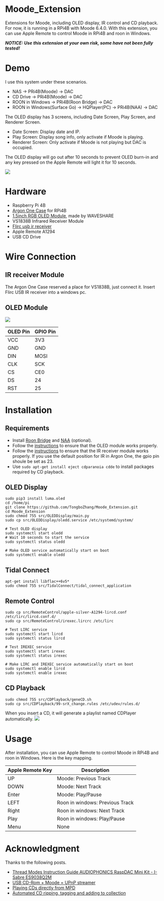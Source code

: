 # Moode_Extension
Extensions for Moode, including OLED display, IR control and CD playback.
For now, it is running in a RPi4B with Moode 6.4.0.
With this extension, you can use Apple Remote to control Moode in RPi4B and roon in Windows.

***NOTICE: Use this extension at your own risk, some have not been fully tested!***

# Demo
I use this system under these scenarios.

- NAS -> PRi4B(Moode) -> DAC
- CD Drive -> PRi4B(Moode) -> DAC
- ROON in Windows -> PRi4B(Roon Bridge) -> DAC
- ROON in Windows(Surface Go) -> HQPlayer(PC) -> PRi4B(NAA) -> DAC

The OLED display has 3 screens, including Date Screen, Play Screen, and Renderer Screen.
- Date Screen: Display date and IP.
- Play Screen: Display song info, only activate if Moode is playing.
- Renderer Screen: Only activate if Moode is not playing but DAC is occupied.

The OLED display will go out after 10 seconds to prevent OLED burn-in and any key pressed on the Apple Remote will light it for 10 seconds.

![](./doc/Demo.jpg)

# Hardware
- Raspberry Pi 4B
- [Argon One Case](https://www.argon40.com/catalog/product/view/id/52/s/argon-one-raspberry-pi-4-case) for RPi4B
- [1.5inch RGB OLED Module](http://www.waveshare.net/wiki/1.5inch_RGB_OLED_Module), made by WAVESHARE
- VS1838B Infrared Receiver Module
- [Flirc usb ir receiver](https://flirc.tv/support/flirc-usb)
- Apple Remote A1294
- USB CD Drive

# Wire Connection

## IR receiver Module
The Argon One Case reserved a place for VS1838B, just connect it.
Insert Flirc USB IR receiver into a windows pc.

## OLED Module
![](./doc/OLED.jpg)


|OLED Pin|GPIO Pin|
|-|-|
|VCC|3V3|
|GND|GND|
|DIN|MOSI|
|CLK|SCK|
|CS|CE0|
|DS|24|
|RST|25|

# Installation
## Requirements
- Install [Roon Bridge](http://kb.roonlabs.com/LinuxInstall) and [NAA](https://www.signalyst.eu/bins/naa/images/) (optional).
- Follow the [instructions](http://www.waveshare.net/wiki/1.5inch_RGB_OLED_Module) to ensure that the OLED module works properly.
- Follow the [instructions](https://stackoverflow.com/questions/57437261/setup-ir-remote-control-using-lirc-for-the-raspberry-pi-rpi) to ensure that the IR receiver module works properly. If you use the default position for IR in Argon One, the gpio pin shoule be set as 23.
- Use `sudo apt-get install eject cdparanoia cdde` to install packages required by CD playback.

## OLED Display
```
sudo pip3 install luma.oled
cd /home/pi
git clone https://github.com/TongboZhang/Moode_Extension.git
cd Moode_Extension
sudo chmod 755 src/OLEDDisplay/main.py
sudo cp src/OLEDDisplay/oledd.service /etc/systemd/system/

# Test OLED display
sudo systemctl start oledd
# Wait 10 seconds to start the service
sudo systemctl status oledd

# Make OLED service automatically start on boot
sudo systemctl enable oledd
```

## Tidal Connect
```
apt-get install libflac++6v5*
sudo chmod 755 src/TidalConnect/tidal_connect_application
```

## Remote Control
```
sudo cp src/RemoteControl/apple-silver-A1294-lircd.conf /etc/lirc/lircd.conf.d/
sudo cp src/RemoteControl/irexec.lircrc /etc/lirc

# Test LIRC service
sudo systemctl start lircd
sudo systemctl status lircd

# Test IREXEC service
sudo systemctl start irexec
sudo systemctl status irexec

# Make LIRC and IREXEC service automatically start on boot
sudo systemctl enable lircd
sudo systemctl enable irexec
```

## CD Playback

```
sudo chmod 755 src/CDPlayback/geneCD.sh
sudo cp src/CDPlayback/99-srX_change.rules /etc/udev/rules.d/
```

When you insert a CD, it will generate a playlist named CDPlayer automatically.
![](./doc/CDPlayer.jpg)

# Usage
After installation, you can use Apple Remote to control Moode in RPi4B and roon in Windows.
Here is the key mapping.

|Apple Remote Key|Description|
|-|-|
|UP|Moode: Previous Track|
|DOWN|Moode: Next Track|
|Enter|Moode: Play/Pause|
|LEFT|Roon in windows: Previous Track|
|Right|Roon in windows: Next Track|
|Play|Roon in windows: Play/Pause|
|Menu|None|

# Acknowledgment
Thanks to the following posts.
- [Thread Modes Instruction Guide AUDIOPHONICS RaspDAC Mini Kit - I-Sabre ES9038Q2M](http://moodeaudio.org/forum/showthread.php?tid=664)
- [USB CD-Rom + Moode = UPnP streamer](http://moodeaudio.org/forum/showthread.php?tid=1830)
- [Playing CDs directly from MPD](https://forum.volumio.org/playing-cds-directly-from-mpd-t2411.html)
- [Automated CD ripping, tagging and adding to collection](http://moodeaudio.org/forum/showthread.php?tid=1670)